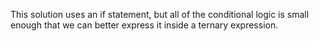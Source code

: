 This solution uses an if statement, but all of the conditional logic is small
enough that we can better express it inside a ternary expression.